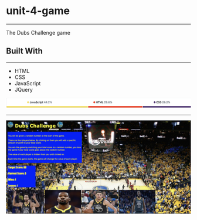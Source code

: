 # unit-4-game

___

The Dubs Challenge game

## Built With

___

* HTML
* CSS
* JavaScript
* JQuery

![Graph](assets/images/graph.png)
___

![Index Page](assets/images/dubs-challenge-screenshot.png)